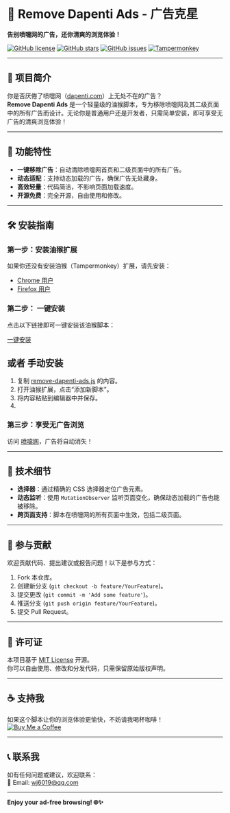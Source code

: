 # 🚀 Remove Dapenti Ads - 广告克星

**告别喷嚏网的广告，还你清爽的浏览体验！**

[![GitHub license](https://img.shields.io/github/license/your-username/remove-dapenti-ads?style=flat-square)](https://github.com/your-username/remove-dapenti-ads/blob/main/LICENSE)
[![GitHub stars](https://img.shields.io/github/stars/your-username/remove-dapenti-ads?style=flat-square)](https://github.com/your-username/remove-dapenti-ads/stargazers)
[![GitHub issues](https://img.shields.io/github/issues/your-username/remove-dapenti-ads?style=flat-square)](https://github.com/your-username/remove-dapenti-ads/issues)
[![Tampermonkey](https://img.shields.io/badge/Tampermonkey-Script-blue?style=flat-square)](https://www.tampermonkey.net/)

---

## 🌟 项目简介

你是否厌倦了喷嚏网（[dapenti.com](https://www.dapenti.com)）上无处不在的广告？  
**Remove Dapenti Ads** 是一个轻量级的油猴脚本，专为移除喷嚏网及其二级页面中的所有广告而设计。无论你是普通用户还是开发者，只需简单安装，即可享受无广告的清爽浏览体验！

---

## 🚀 功能特性

- **一键移除广告**：自动清除喷嚏网首页和二级页面中的所有广告。
- **动态适配**：支持动态加载的广告，确保广告无处藏身。
- **高效轻量**：代码简洁，不影响页面加载速度。
- **开源免费**：完全开源，自由使用和修改。

---

## 🛠️ 安装指南

### 第一步：安装油猴扩展
如果你还没有安装油猴（Tampermonkey）扩展，请先安装：
- [Chrome 用户](https://chrome.google.com/webstore/detail/tampermonkey/dhdgffkkebhmkfjojejmpbldmpobfkfo)
- [Firefox 用户](https://addons.mozilla.org/firefox/addon/tampermonkey/)

### 第二步： 一键安装

点击以下链接即可一键安装该油猴脚本：

[一键安装](https://update.greasyfork.org/scripts/529194/%E5%85%A8%E5%B1%80%E7%A7%BB%E9%99%A4%E5%96%B7%E5%9A%8F%E7%BD%91%E5%B9%BF%E5%91%8A%EF%BC%88%E5%8C%85%E6%8B%AC%E4%BA%8C%E7%BA%A7%E9%A1%B5%E9%9D%A2%EF%BC%89.user.js)


##  或者 手动安装

1. 复制 [remove-dapenti-ads.js](https://github.com/wj6019/remove-dapenti-ads/raw/main/remove-dapenti-ads.js) 的内容。
2. 打开油猴扩展，点击“添加新脚本”。
3. 将内容粘贴到编辑器中并保存。
4. 
### 第三步：享受无广告浏览
访问 [喷嚏网](https://www.dapenti.com)，广告将自动消失！

---

## 🧰 技术细节

- **选择器**：通过精确的 CSS 选择器定位广告元素。
- **动态监听**：使用 `MutationObserver` 监听页面变化，确保动态加载的广告也能被移除。
- **跨页面支持**：脚本在喷嚏网的所有页面中生效，包括二级页面。

---

## 🤝 参与贡献

欢迎贡献代码、提出建议或报告问题！以下是参与方式：
1. Fork 本仓库。
2. 创建新分支 (`git checkout -b feature/YourFeature`)。
3. 提交更改 (`git commit -m 'Add some feature'`)。
4. 推送分支 (`git push origin feature/YourFeature`)。
5. 提交 Pull Request。

---

## 📜 许可证

本项目基于 [MIT License](https://github.com/your-username/remove-dapenti-ads/blob/main/LICENSE) 开源。  
你可以自由使用、修改和分发代码，只需保留原始版权声明。

---

## ☕ 支持我

如果这个脚本让你的浏览体验更愉快，不妨请我喝杯咖啡！  
[![Buy Me a Coffee](https://img.shields.io/badge/Buy%20Me%20a%20Coffee-Donate-orange?style=flat-square)](https://www.buymeacoffee.com/wj6019)

---

## 📞 联系我

如有任何问题或建议，欢迎联系：  
📧 Email: wj6019@qq.com 

---

**Enjoy your ad-free browsing! 🌐✨**
